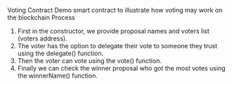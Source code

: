 Voting Contract
Demo smart contract to illustrate how voting may work on the blockchain
Process
1. First in the constructor, we provide proposal names and voters list (voters address).
2. The voter has the option to delegate their vote to someone they trust using the delegate() function.
3. Then the voter can vote using the vote() function.
4. Finally we can check the winner proposal who got the most votes using the winnerName() function.

